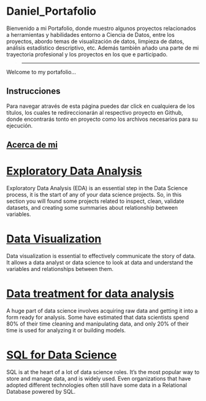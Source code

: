 # Daniel_Portafolio
 Bienvenido a mi Portafolio, donde muestro algunos proyectos relacionados a herramientas y habilidades entorno a Ciencia de Datos, entre los  proyectos, abordo temas de visualización de datos, limpieza de datos, análisis estadístico descriptivo, etc. Además también añado una parte de mi trayectoria profesional y los proyectos en los que e participado.
>-------------------------------------------------------------------------------------
Welcome to my portafolio...
## Instrucciones
Para navegar através de esta página puedes dar click en cualquiera de los títulos, los cuales te redireccionarán al respectivo proyecto en Github, donde encontrarás tonto en proyecto como los archivos necesarios para su ejecución.

## [Acerca de mi](https://1drv.ms/p/s!Aq0qdrGP2YOToFEakDjqqokjtLtc?e=vpQDDo)

# [Exploratory Data Analysis](https://github.com/Danyphantom1500/00-Exploratory-Data-Analysis/tree/main)
Exploratory Data Analysis (EDA) is an essential step in the Data Science process, it is the start of any of your data science projects. So, in this section you will found some projects related to inspect, clean, validate datasets, and creating some summaries about relationship between variables. 

# [Data Visualization](https://github.com/Danyphantom1500/01-Data-visualization)
Data visualization is essential to effectively communicate the story of data. It allows a data analyst or data science to look at data and understand the variables and relationships between them.
[](https://github.com/Danyphantom1500/Portafolio/blob/main/images/GDP_Countries.jpg)

# [Data treatment for data analysis](https://github.com/Danyphantom1500/02-Data-treatment)
A huge part of data science involves acquiring raw data and getting it into a form ready for analysis. Some have estimated that data scientists spend 80% of their time cleaning and manipulating data, and only 20% of their time is used for analyzing it or building models.

# [SQL for Data Science](https://github.com/Danyphantom1500/03-SQL)
SQL is at the heart of a lot of data science roles. It’s the most popular way to store and manage data, and is widely used. Even organizations that have adopted different technologies often still have some data in a Relational Database powered by SQL.

